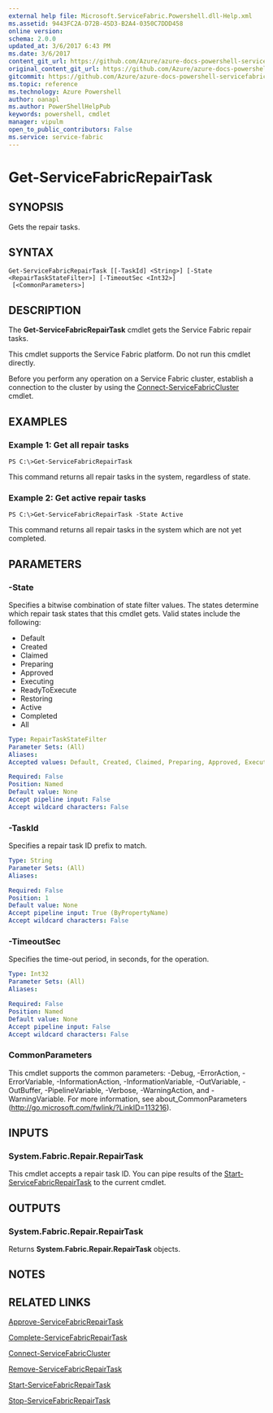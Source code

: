 ```yaml
---
external help file: Microsoft.ServiceFabric.Powershell.dll-Help.xml
ms.assetid: 9443FC2A-D72B-45D3-B2A4-0350C7DDD458
online version: 
schema: 2.0.0
updated_at: 3/6/2017 6:43 PM
ms.date: 3/6/2017
content_git_url: https://github.com/Azure/azure-docs-powershell-servicefabric/blob/live/Service-Fabric-cmdlets/ServiceFabric/vlatest/Get-ServiceFabricRepairTask.md
original_content_git_url: https://github.com/Azure/azure-docs-powershell-servicefabric/blob/live/Service-Fabric-cmdlets/ServiceFabric/vlatest/Get-ServiceFabricRepairTask.md
gitcommit: https://github.com/Azure/azure-docs-powershell-servicefabric/blob/ffcf8444837861c6001f2d5cae123000f4dd6044/Service-Fabric-cmdlets/ServiceFabric/vlatest/Get-ServiceFabricRepairTask.md
ms.topic: reference
ms.technology: Azure Powershell
author: oanapl
ms.author: PowerShellHelpPub
keywords: powershell, cmdlet
manager: vipulm
open_to_public_contributors: False
ms.service: service-fabric
---
```


# Get-ServiceFabricRepairTask

## SYNOPSIS
Gets the repair tasks.

## SYNTAX

```
Get-ServiceFabricRepairTask [[-TaskId] <String>] [-State <RepairTaskStateFilter>] [-TimeoutSec <Int32>]
 [<CommonParameters>]
```

## DESCRIPTION
The **Get-ServiceFabricRepairTask** cmdlet gets the Service Fabric repair tasks.

This cmdlet supports the Service Fabric platform.
Do not run this cmdlet directly.

Before you perform any operation on a Service Fabric cluster, establish a connection to the cluster by using the [Connect-ServiceFabricCluster](./Connect-ServiceFabricCluster.md) cmdlet.

## EXAMPLES

### Example 1: Get all repair tasks
```
PS C:\>Get-ServiceFabricRepairTask
```

This command returns all repair tasks in the system, regardless of state.

### Example 2: Get active repair tasks
```
PS C:\>Get-ServiceFabricRepairTask -State Active
```

This command returns all repair tasks in the system which are not yet completed.

## PARAMETERS

### -State
Specifies a bitwise combination of state filter values.
The states determine which repair task states that this cmdlet gets.
Valid states include the following:

- Default
- Created
- Claimed
- Preparing
- Approved
- Executing
- ReadyToExecute
- Restoring
- Active
- Completed
- All

```yaml
Type: RepairTaskStateFilter
Parameter Sets: (All)
Aliases: 
Accepted values: Default, Created, Claimed, Preparing, Approved, Executing, ReadyToExecute, Restoring, Active, Completed, All

Required: False
Position: Named
Default value: None
Accept pipeline input: False
Accept wildcard characters: False
```

### -TaskId
Specifies a repair task ID prefix to match.

```yaml
Type: String
Parameter Sets: (All)
Aliases: 

Required: False
Position: 1
Default value: None
Accept pipeline input: True (ByPropertyName)
Accept wildcard characters: False
```

### -TimeoutSec
Specifies the time-out period, in seconds, for the operation.

```yaml
Type: Int32
Parameter Sets: (All)
Aliases: 

Required: False
Position: Named
Default value: None
Accept pipeline input: False
Accept wildcard characters: False
```

### CommonParameters
This cmdlet supports the common parameters: -Debug, -ErrorAction, -ErrorVariable, -InformationAction, -InformationVariable, -OutVariable, -OutBuffer, -PipelineVariable, -Verbose, -WarningAction, and -WarningVariable. For more information, see about_CommonParameters (http://go.microsoft.com/fwlink/?LinkID=113216).

## INPUTS

### System.Fabric.Repair.RepairTask
This cmdlet accepts a repair task ID.
You can pipe results of the [Start-ServiceFabricRepairTask](./Start-ServiceFabricRepairTask.md) to the current cmdlet.

## OUTPUTS

### System.Fabric.Repair.RepairTask
Returns **System.Fabric.Repair.RepairTask** objects.

## NOTES

## RELATED LINKS

[Approve-ServiceFabricRepairTask](xref:ServiceFabric/vlatest/Approve-ServiceFabricRepairTask.md)

[Complete-ServiceFabricRepairTask](xref:ServiceFabric/vlatest/Complete-ServiceFabricRepairTask.md)

[Connect-ServiceFabricCluster](xref:ServiceFabric/vlatest/Connect-ServiceFabricCluster.md)

[Remove-ServiceFabricRepairTask](xref:ServiceFabric/vlatest/Remove-ServiceFabricRepairTask.md)

[Start-ServiceFabricRepairTask](xref:ServiceFabric/vlatest/Start-ServiceFabricRepairTask.md)

[Stop-ServiceFabricRepairTask](xref:ServiceFabric/vlatest/Stop-ServiceFabricRepairTask.md)

